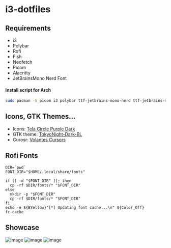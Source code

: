 # i3-dotfiles

## Requirements
- i3
- Polybar
- Rofi
- Fish
- Neofetch
- Picom
- Alacritty
- JetBrainsMono Nerd Font

#### Install script for Arch
```bash
sudo pacman -S picom i3 polybar ttf-jetbrains-mono-nerd ttf-jetbrains-mono fish rofi neofetch alacritty
```

## Icons, GTK Themes...

- Icons: [Tela Circle Purple Dark](https://github.com/vinceliuice/Tela-circle-icon-theme)
- GTK theme: [TokyoNight-Dark-BL](https://www.pling.com/p/1681315/)
- Curosr: [Volantes Cursors](https://github.com/varlesh/volantes-cursors)

## Rofi Fonts

```
DIR=`pwd`
FONT_DIR="$HOME/.local/share/fonts"

if [[ -d "$FONT_DIR" ]]; then
  cp -rf $DIR/fonts/* "$FONT_DIR"
else
  mkdir -p "$FONT_DIR"
  cp -rf $DIR/fonts/* "$FONT_DIR"
fi
echo -e ${BYellow}"[*] Updating font cache...\n" ${Color_Off}
fc-cache
```

## Showcase

![image](https://github.com/aniko33/i3-dotfiles/assets/76649588/e21653c1-e8c5-478d-a951-102e9a87fe61)
![image](https://github.com/aniko33/i3-dotfiles/assets/76649588/de885bee-0286-47e4-a36d-432d4fc34a46)
![image](https://github.com/aniko33/i3-dotfiles/assets/76649588/69d3d193-a2a9-4998-be8c-3f0a17dfa6c5)
